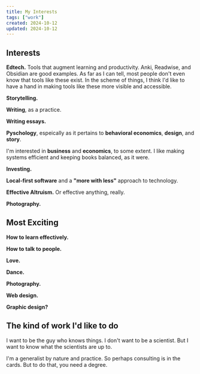 ```yaml
---
title: My Interests
tags: ["work"]
created: 2024-10-12
updated: 2024-10-12
---
```


## Interests

**Edtech.** Tools that augment learning and productivity. Anki, Readwise, and Obsidian are good examples. As far as I can tell, most people don't even know that tools like these exist. In the scheme of things, I think I'd like to have a hand in making tools like these more visible and accessible.

**Storytelling.**

**Writing**, as a practice.

**Writing essays.**

**Pyschology**, espeically as it pertains to **behavioral economics**, **design**, and **story**.

I'm interested in **business** and **economics**, to some extent. I like making systems efficient and keeping books balanced, as it were.

**Investing.**

**Local-first software** and a **"more with less"** approach to technology.

**Effective Altruism.** Or effective anything, really.

**Photography.**

## Most Exciting

**How to learn effectively.**

**How to talk to people.**

**Love.**

**Dance.**

**Photography.**

**Web design.**

**Graphic design?**

## The kind of work I'd like to do

I want to be the guy who knows things. I don't want to be a scientist. But I want to know what the scientists are up to.

I'm a generalist by nature and practice. So perhaps consulting is in the cards. But to do that, you need a degree.